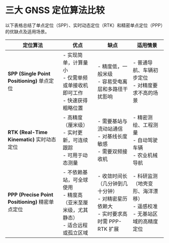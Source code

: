 # 三大 GNSS 定位算法比较

以下表格总结了单点定位（SPP）、实时动态定位（RTK）和精密单点定位（PPP）的优缺点及适用场景。

| 定位算法 | 优点 | 缺点 | 适用情景 |
|----------|------|------|----------|
| **SPP (Single Point Positioning)** 单点定位 | - 实现简单，计算量小<br>- 仅需单频或单接收机即可工作<br>- 快速获得粗略位置 | - 精度低，一般米级<br>- 容易受电离层和多路径干扰影响 | - 普通导航、车辆初步定位<br>- 对精度要求不高的场景 |
| **RTK (Real-Time Kinematic)** 实时动态定位 | - 高精度（厘米级）<br>- 实时更新，可连续跟踪<br>- 可用于动态测量 | - 需要基站与流动站通信<br>- 对基线长度敏感<br>- 需要双频接收机 | - 精密测绘、工程测量<br>- 自动驾驶车辆<br>- 农业机械导航 |
| **PPP (Precise Point Positioning)** 精密单点定位 | - 不依赖基站，可全球使用<br>- 精度高（亚米至厘米级，尤其静态）<br>- 适合远程或孤立区域 | - 收敛时间长（几分钟到几十分钟）<br>- 对精密星历依赖大<br>- 实时要求高时需 PPP-RTK 扩展 | - 科研监测（地壳变形、海洋漂移）<br>- 遥感校准<br>- 无基站区域的高精度定位 |

